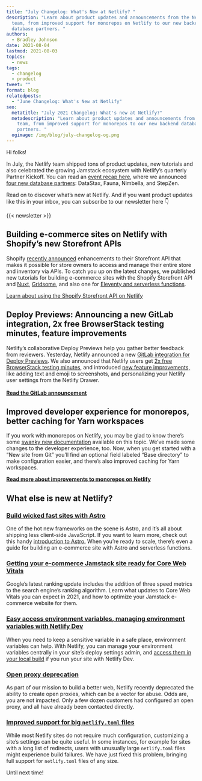 ```yaml
---
title: "July Changelog: What's New at Netlify? "
description: "Learn about product updates and announcements from the Netlify
  team, from improved support for monorepos on Netlify to our new backend
  database partners. "
authors:
  - Bradley Johnson
date: 2021-08-04
lastmod: 2021-08-03
topics:
  - news
tags:
  - changelog
  - product
tweet: ""
format: blog
relatedposts:
  - "June Changelog: What's New at Netlify"
seo:
  metatitle: "July 2021 Changelog: What's new at Netlify?"
  metadescription: "Learn about product updates and announcements from the Netlify
    team, from improved support for monorepos to our new backend database
    partners. "
  ogimage: /img/blog/july-changelog-og.png
---
```

Hi folks!

In July, the Netlify team shipped tons of product updates, new tutorials and also celebrated the growing Jamstack ecosystem with Netlify’s quarterly Partner Kickoff. You can read an [event recap here](https://www.netlify.com/blog/2021/07/26/netlifys-partner-recap-q3-2021/), where we announced [four new database partners](https://www.netlify.com/blog/2021/07/20/netlify-adds-four-database-backend-partners-to-its-enterprise-tech-showcase/): DataStax, Fauna, Nimbella, and StepZen.

Read on to discover what’s new at Netlify. And if you want product updates like this in your inbox, you can subscribe to our newsletter here 👇

{{< newsletter >}}

## **Building e-commerce sites on Netlify with Shopify’s new Storefront APIs**

Shopify [recently announced](https://www.netlify.com/blog/2021/07/19/shopify-announces-enhanced-storefront-apis-a-first-look-with-gridsome-and-netlify/) enhancements to their Storefront API that makes it possible for store owners to access and manage their entire store and inventory via APIs. To catch you up on the latest changes, we published new tutorials for building e-commerce sites with the Shopify Storefront API and [Nuxt](https://www.netlify.com/blog/2021/07/21/building-an-e-commerce-site-with-nuxt-and-shopifys-new-storefront-cart-api-part-1/), [Gridsome](https://www.netlify.com/blog/2021/07/19/shopify-announces-enhanced-storefront-apis-a-first-look-with-gridsome-and-netlify/), and also one for [Eleventy and serverless functions](https://www.netlify.com/blog/2021/07/20/build-your-own-shop-with-the-shopify-storefront-api-eleventy-and-serverless-functions/). 

[Learn about using the Shopify Storefront API on Netlify](https://www.netlify.com/blog/2021/07/19/shopify-announces-enhanced-storefront-apis-a-first-look-with-gridsome-and-netlify/)

## **Deploy Previews: Announcing a new GitLab integration, 2x free BrowserStack testing minutes, feature improvements**

Netlify’s collaborative Deploy Previews help you gather better feedback from reviewers. Yesterday, Netlify announced a new [GitLab integration for Deploy Previews](https://www.netlify.com/blog/2021/08/03/new-netlify-integration-with-gitlab-for-fast-visual-feedback-on-deploy-previews/). We also announced that Netlify users get [2x free BrowserStack testing minutes](https://www.netlify.com/blog/2021/07/20/troubleshoot-qa-issues-faster-with-browserstack-and-deploy-previews/), and introduced [new feature improvements,](https://answers.netlify.com/t/collaborative-deploy-previews-improved-reviewer-signup-user-profile-settings-and-annotation-controls/40503) like adding text and emoji to screenshots, and personalizing your Netlify user settings from the Netlify Drawer. \
\
**[Read the GitLab announcement](https://www.netlify.com/blog/2021/08/03/new-netlify-integration-with-gitlab-for-fast-visual-feedback-on-deploy-previews/)**

## **Improved developer experience for monorepos, better caching for Yarn workspaces**

If you work with monorepos on Netlify, you may be glad to know there’s some [swanky new documentation](https://docs.netlify.com/configure-builds/common-configurations/monorepos/?_gl=1%2aysnbuz%2a_gcl_aw%2aR0NMLjE2MjUxNjc3NzAuQ2owS0NRanc1dVdHQmhDVEFSSXNBTDcwc0xMYmoyajR5dnFUOWc1MlRTSTRIOFY0UnpLMS1oa2dBV09IZjVIOEpHaXN1M3N4cjRMZk1hNGFBdFJQRUFMd193Y0I.&_ga=2.218366937.1125764212.1626707843-1785732219.1626471639&_gac=1.120443258.1625167770.Cj0KCQjw5uWGBhCTARIsAL70sLLbj2j4yvqT9g52TSI4H8V4RzK1-hkgAWOHf5H8JGisu3sxr4LfMa4aAtRPEALw_wcB) available on this topic. We’ve made some changes to the developer experience, too. Now, when you get started with a “New site from Git” you’ll find an optional field labeled “Base directory” to make configuration easier, and there’s also improved caching for Yarn workspaces. 

**[Read more about improvements to monorepos on Netlify](https://www.netlify.com/blog/2021/07/08/monorepos-on-netlify-how-docs-processes-led-to-developer-experience-improvements/)** 

## **What else is new at Netlify?**

### **[Build wicked fast sites with Astro](https://www.netlify.com/blog/2021/07/23/build-a-modern-shopping-site-with-astro-and-serverless-functions/)**

One of the hot new frameworks on the scene is Astro, and it’s all about shipping less client-side JavaScript. If you want to learn more, check out this handy [introduction to Astro.](https://www.netlify.com/blog/2021/07/08/build-wicked-fast-sites-with-astro-an-introduction/) When you’re ready to scale, there’s even a guide for building an e-commerce site with Astro and serverless functions. 

### **[Getting your e-commerce Jamstack site ready for Core Web Vitals](https://www.netlify.com/blog/2021/07/07/how-to-get-your-e-commerce-jamstack-site-ready-for-core-web-vitals/)**

Google’s latest ranking update includes the addition of three speed metrics to the search engine’s ranking algorithm. Learn what updates to Core Web Vitals you can expect in 2021, and how to optimize your Jamstack e-commerce website for them. 

### **[Easy access environment variables, managing environment variables with Netlify Dev](https://www.netlify.com/blog/2021/07/05/easy-access-environment-variables/)**

When you need to keep a sensitive variable in a safe place, environment variables can help. With Netlify, you can manage your environment variables centrally in your site’s deploy settings admin, and [access them in your local build](https://www.netlify.com/blog/2021/07/12/managing-environment-variables-from-your-terminal-with-netlify-cli/) if you run your site with Netlify Dev.

### **[Open proxy deprecation](https://answers.netlify.com/t/recent-change-open-proxy-deprecation/39921)**

As part of our mission to build a better web, Netlify recently deprecated the ability to create open proxies, which can be a vector for abuse. Odds are, you are not impacted. Only a few dozen customers had configured an open proxy, and all have already been contacted directly. <br>

### **[Improved support for big `netlify.toml` files ](https://answers.netlify.com/t/improved-support-for-big-netlify-toml-files/40038)**

While most Netlify sites do not require much configuration, customizing a site’s settings can be quite useful. In some instances, for example for sites with a long list of redirects, users with unusually large `netlify.toml` files might experience build failures. We have just fixed this problem, bringing full support for `netlify.toml` files of any size.

Until next time!